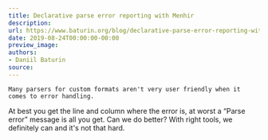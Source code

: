 ```yaml
---
title: Declarative parse error reporting with Menhir
description:
url: https://www.baturin.org/blog/declarative-parse-error-reporting-with-menhir
date: 2019-08-24T00:00:00-00:00
preview_image:
authors:
- Daniil Baturin
source:
---
```



    Many parsers for custom formats aren't very user friendly when it comes to error handling.
At best you get the line and column where the error is, at worst a “Parse error”
message is all you get. Can we do better? With right tools, we definitely can and it's not that hard.
    
